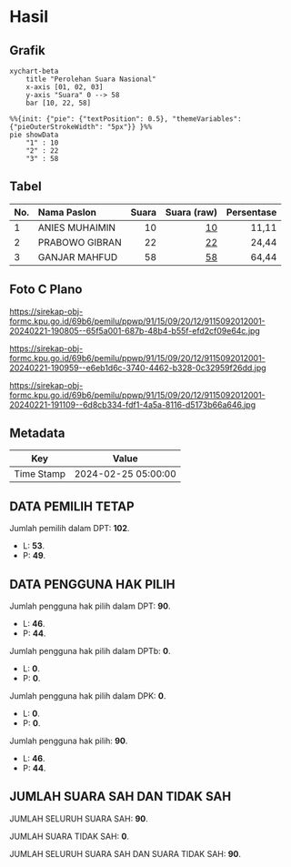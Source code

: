 # Hasil

## Grafik

```mermaid
xychart-beta
    title "Perolehan Suara Nasional"
    x-axis [01, 02, 03]
    y-axis "Suara" 0 --> 58
    bar [10, 22, 58]
```

```mermaid
%%{init: {"pie": {"textPosition": 0.5}, "themeVariables": {"pieOuterStrokeWidth": "5px"}} }%%
pie showData
    "1" : 10
    "2" : 22
    "3" : 58
```

## Tabel

| No. | Nama Paslon    | Suara | Suara (raw) | Persentase |
|:--- |:-------------- | -----:| -----------:| ----------:|
| 1   | ANIES MUHAIMIN | 10    | [10][p-1]   | 11,11      |
| 2   | PRABOWO GIBRAN | 22    | [22][p-2]   | 24,44      |
| 3   | GANJAR MAHFUD  | 58    | [58][p-3]   | 64,44      |


[p-1]: https://github.com/gigit-pemilu/pemilu-2024/blob/main/pilpres/hitung-suara/sub/91-papua/sub/15-waropen/sub/09-inggerus/sub/2012-firo/sub/001-tps/sub/paslon-1.txt
[p-2]: https://github.com/gigit-pemilu/pemilu-2024/blob/main/pilpres/hitung-suara/sub/91-papua/sub/15-waropen/sub/09-inggerus/sub/2012-firo/sub/001-tps/sub/paslon-2.txt
[p-3]: https://github.com/gigit-pemilu/pemilu-2024/blob/main/pilpres/hitung-suara/sub/91-papua/sub/15-waropen/sub/09-inggerus/sub/2012-firo/sub/001-tps/sub/paslon-3.txt

## Foto C Plano

https://sirekap-obj-formc.kpu.go.id/69b6/pemilu/ppwp/91/15/09/20/12/9115092012001-20240221-190805--65f5a001-687b-48b4-b55f-efd2cf09e64c.jpg

https://sirekap-obj-formc.kpu.go.id/69b6/pemilu/ppwp/91/15/09/20/12/9115092012001-20240221-190959--e6eb1d6c-3740-4462-b328-0c32959f26dd.jpg

https://sirekap-obj-formc.kpu.go.id/69b6/pemilu/ppwp/91/15/09/20/12/9115092012001-20240221-191109--6d8cb334-fdf1-4a5a-8116-d5173b66a646.jpg


## Metadata

| Key        | Value               |
| ---------- | ------------------- |
| Time Stamp | 2024-02-25 05:00:00 |


## DATA PEMILIH TETAP

Jumlah pemilih dalam DPT: **102**.
 * L: **53**.
 * P: **49**.

## DATA PENGGUNA HAK PILIH

Jumlah pengguna hak pilih dalam DPT: **90**.
 * L: **46**.
 * P: **44**.

Jumlah pengguna hak pilih dalam DPTb: **0**.
 * L: **0**.
 * P: **0**.

Jumlah pengguna hak pilih dalam DPK: **0**.
 * L: **0**.
 * P: **0**.

Jumlah pengguna hak pilih: **90**.
 * L: **46**.
 * P: **44**.

## JUMLAH SUARA SAH DAN TIDAK SAH

JUMLAH SELURUH SUARA SAH: **90**.

JUMLAH SUARA TIDAK SAH: **0**.

JUMLAH SELURUH SUARA SAH DAN SUARA TIDAK SAH: **90**.


